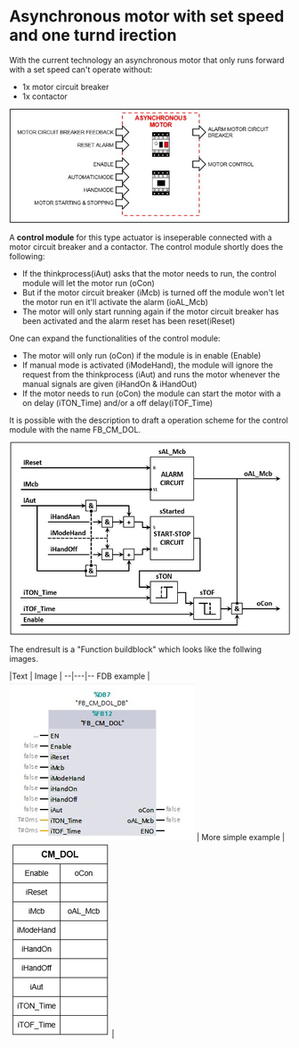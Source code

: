 # Asynchronous motor with set speed and one turnd irection

With the current technology an asynchronous motor that only runs forward with a set speed can't operate without:
- 1x motor circuit breaker
- 1x contactor

![Object of a direct online motor ](../Ad06/Images/ObjectAsynchronousMotor.jpg)

A **control module** for this type actuator is inseperable connected with a motor circuit breaker and a contactor. The control module shortly does the following:
- If the thinkprocess(iAut) asks that the motor needs to run, the control module will let the motor run (oCon)
- But if the motor circuit breaker (iMcb) is turned off the module won't let the motor run en it'll activate the alarm (ioAL_Mcb)
- The motor will only start running again if the motor circuit breaker has been activated and the alarm reset has been reset(iReset)

One can expand the functionalities of the control module:
- The motor will only run (oCon) if the module is in enable (Enable)
- If manual mode is activated (iModeHand), the module will ignore the request from the thinkprocess (iAut) and runs the motor whenever the manual signals are given (iHandOn & iHandOut)
- If the motor needs to run (oCon) the module can start the motor with a on delay (iTON_Time) and/or a off delay(iTOF_Time)

It is possible with the description to draft a operation scheme for the control module with the name FB_CM_DOL.

![Operationscheme for a direct online control module ](../Ad06/Images/OperationschemeFB_CM_DOL.jpg)

The endresult is a "Function buildblock" which looks like the follwing images.

|Text | Image |
--|---|--
FDB example  | ![TIA image of control module FB_CM_DOL](../Ad06/Images/TIA-FB_CM_DOL.jpg)  |
More simple example  | ![Simple image of control module FB_CM_DOL ](../Ad06/Images/SimpleFB_CM_DOL.jpg)  |
